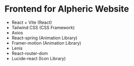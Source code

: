 # Frontend for Alpheric Website
- React + Vite (React)
- Tailwind CSS (CSS Framework)
- Axios
- React-spring (Animation Library)
- Framer-motion (Animation Library)
- Lenis
- React-router-dom
- Lucide-react (Icon Library)